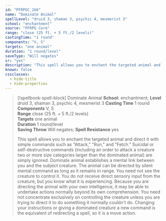 ```yaml
---
id: "PFRPGC_166"
name: "Dominate Animal"
spellLevel: "druid 3, shaman 3, psychic 4, mesmerist 3"
school: "enchantment"
source: "PFRPG Core"
range: "close (25 ft. + 5 ft./2 levels)"
castingTime: "1 round"
components: "V, S"
targets: "one animal"
duration: "1 round/level"
saveType: "Will negates"
sr: "yes"
description: "This spell allows you to enchant the targeted animal and direct it with simple commands such as \"Attack,\" \"Run,\" and \"Fetch.\" Suicidal or self-destructive commands (including an order to attack a creature two or more size categories larger than the dominated animal) are simply ignored. Dominate animal establishes a mental link between you and the subject creature. The animal can be directed by silent mental command as long as it remains in range. You need not see the creature to control it. You do not receive direct sensory input from the creature, but you know what it is experiencing. Because you are directing the animal with your own intelligence, it may be able to undertake actions normally beyond its own comprehension. You need not concentrate exclusively on controlling the creature unless you are trying to direct it to do something it normally couldn't do. Changing your instructions or giving a dominated creature a new command is the equivalent of redirecting a spell, so it is a move action."
known: false
cssclasses:
  - hide-title
  - hide-properties
---
```


> [!spellbook-spell-block] Dominate Animal
> **School:** enchantment; **Level** druid 3, shaman 3, psychic 4, mesmerist 3
> **Casting Time** 1 round  
> **Components** V, S  
> **Range** close (25 ft. + 5 ft./2 levels)  
> **Targets** one animal  
> **Duration** 1 round/level  
> **Saving Throw** Will negates; **Spell Resistance** yes
> 
> This spell allows you to enchant the targeted animal and direct it with simple commands such as "Attack," "Run," and "Fetch." Suicidal or self-destructive commands (including an order to attack a creature two or more size categories larger than the dominated animal) are simply ignored. Dominate animal establishes a mental link between you and the subject creature. The animal can be directed by silent mental command as long as it remains in range. You need not see the creature to control it. You do not receive direct sensory input from the creature, but you know what it is experiencing. Because you are directing the animal with your own intelligence, it may be able to undertake actions normally beyond its own comprehension. You need not concentrate exclusively on controlling the creature unless you are trying to direct it to do something it normally couldn't do. Changing your instructions or giving a dominated creature a new command is the equivalent of redirecting a spell, so it is a move action.